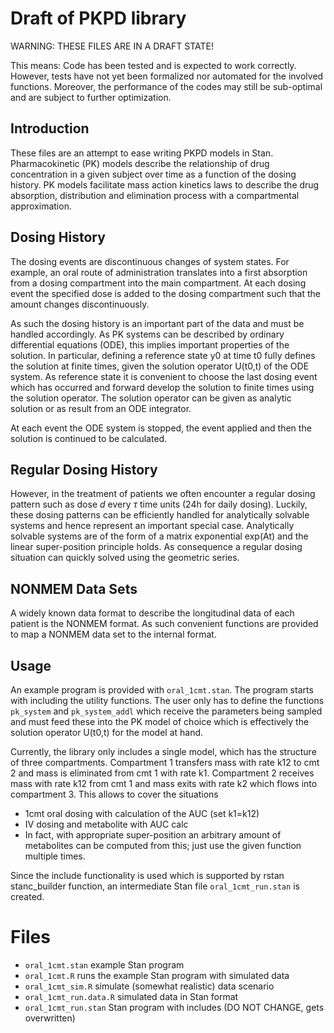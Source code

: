 # Draft of PKPD library

WARNING: THESE FILES ARE IN A DRAFT STATE!

This means: Code has been tested and is expected to work
correctly. However, tests have not yet been formalized nor automated
for the involved functions. Moreover, the performance of the codes may
still be sub-optimal and are subject to further optimization.

## Introduction

These files are an attempt to ease writing PKPD models in
Stan. Pharmacokinetic (PK) models describe the relationship of drug
concentration in a given subject over time as a function of the dosing
history. PK models facilitate mass action kinetics laws to describe
the drug absorption, distribution and elimination process with a
compartmental approximation.

## Dosing History

The dosing events are discontinuous changes of system states. For
example, an oral route of administration translates into a first
absorption from a dosing compartment into the main compartment. At
each dosing event the specified dose is added to the dosing
compartment such that the amount changes discontinuously.

As such the dosing history is an important part of the data and must
be handled accordingly. As PK systems can be described by ordinary
differential equations (ODE), this implies important properties of the
solution. In particular, defining a reference state y0 at time t0
fully defines the solution at finite times, given the solution
operator U(t0,t) of the ODE system. As reference state it is
convenient to choose the last dosing event which has occurred and
forward develop the solution to finite times using the solution
operator. The solution operator can be given as analytic solution or
as result from an ODE integrator.

At each event the ODE system is stopped, the event applied and then
the solution is continued to be calculated.

## Regular Dosing History

However, in the treatment of patients we often encounter a regular
dosing pattern such as dose $d$ every $\tau$ time units (24h for daily
dosing). Luckily, these dosing patterns can be efficiently handled for
analytically solvable systems and hence represent an important special
case. Analytically solvable systems are of the form of a matrix
exponential exp(At) and the linear super-position principle holds. As
consequence a regular dosing situation can quickly solved using the
geometric series.

## NONMEM Data Sets

A widely known data format to describe the longitudinal data of each
patient is the NONMEM format. As such convenient functions are
provided to map a NONMEM data set to the internal format.

## Usage

An example program is provided with `oral_1cmt.stan`. The program
starts with including the utility functions. The user only has to
define the functions `pk_system` and `pk_system_addl` which receive
the parameters being sampled and must feed these into the PK model of
choice which is effectively the solution operator U(t0,t) for the
model at hand.

Currently, the library only includes a single model, which has the
structure of three compartments. Compartment 1 transfers mass with
rate k12 to cmt 2 and mass is eliminated from cmt 1 with rate
k1. Compartment 2 receives mass with rate k12 from cmt 1 and mass
exits with rate k2 which flows into compartment 3. This allows to
cover the situations

- 1cmt oral dosing with calculation of the AUC (set k1=k12)
- IV dosing and metabolite with AUC calc
- In fact, with appropriate super-position an arbitrary amount of
  metabolites can be computed from this; just use the given function
  multiple times.

Since the include functionality is used which is supported by rstan
stanc_builder function, an intermediate Stan file `oral_1cmt_run.stan`
is created.

# Files

- `oral_1cmt.stan` example Stan program
- `oral_1cmt.R` runs the example Stan program with simulated data
- `oral_1cmt_sim.R` simulate (somewhat realistic) data scenario
- `oral_1cmt_run.data.R` simulated data in Stan format
- `oral_1cmt_run.stan` Stan program with includes (DO NOT CHANGE, gets
  overwritten)

